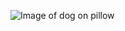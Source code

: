![Image of dog on pillow](https://github.com/onichola/markdown-portfolio/pull/3/files#diff-b90b22cd4c1791e1d160686651c73a0cd156da13cc5478b2768af49468ba1a59)
